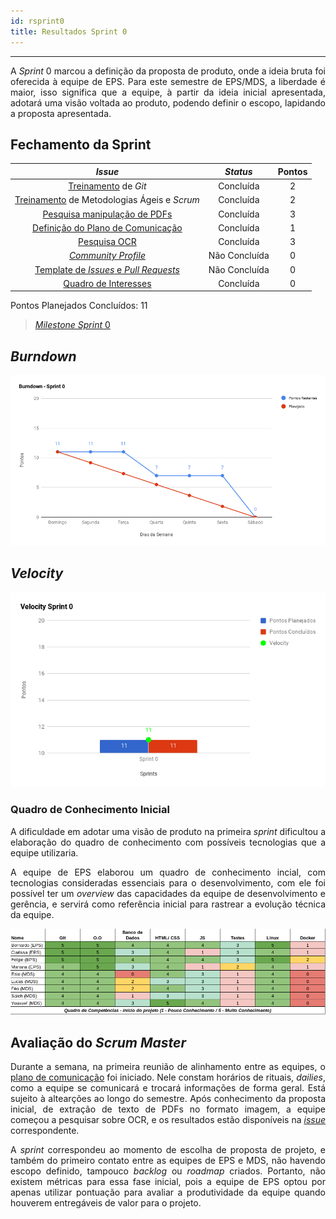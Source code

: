 ```yaml
---
id: rsprint0    
title: Resultados Sprint 0 
---
```


***

<p align="justify">
A <i>Sprint</i> 0 marcou a definição da proposta de produto, onde a ideia bruta foi oferecida à equipe de EPS. Para este semestre de EPS/MDS, a liberdade é maior, isso significa que a equipe, à partir da ideia inicial apresentada, adotará uma visão voltada ao produto, podendo definir o escopo, lapidando a proposta apresentada.</p>



## Fechamento da Sprint

|     _Issue_      |     _Status_    |     Pontos     |
|:--------------:|:---------------:|:-------------:|
|[Treinamento](https://github.com/fga-eps-mds/Kalkuli/issues/2) de _Git_| Concluída | 2 |
|[Treinamento](https://github.com/fga-eps-mds/Kalkuli/issues/1) de Metodologias Ágeis e _Scrum_| Concluída | 2 |
|[Pesquisa manipulação de PDFs](https://github.com/fga-eps-mds/Kalkuli/issues/14)| Concluída | 3 |
|[Definição do Plano de Comunicação](https://github.com/fga-eps-mds/Kalkuli/issues/3)| Concluída | 1 |
|[Pesquisa OCR](https://github.com/fga-eps-mds/Kalkuli/issues/13)| Concluída | 3 |
|[_Community Profile_](https://github.com/fga-eps-mds/Kalkuli/community) |Não Concluída |0 |
|[Template de _Issues_ e _Pull Requests_](https://github.com/fga-eps-mds/Kalkuli/pull/25)| Não Concluída | 0 |
|[Quadro de Interesses](https://github.com/fga-eps-mds/Kalkuli/issues/4)|Concluída| 0 |


Pontos Planejados Concluídos: 11     


> [_Milestone Sprint_ 0](https://github.com/fga-eps-mds/Kalkuli/milestone/1?closed=1)

## _Burndown_    

![S0](assets/burndown-S0.png "Burndown Sprint 0")

## _Velocity_    

![S0](assets/velocity-S0.png "Burndown Sprint 0")

### Quadro de Conhecimento Inicial     

<p align="justify">
A dificuldade em adotar uma visão de produto na primeira <i>sprint</i> dificultou a elaboração do quadro de conhecimento com possíveis tecnologias que a equipe utilizaria.</p>
<p align="justify">
A equipe de EPS elaborou um quadro de conhecimento incial, com tecnologias consideradas essenciais para o desenvolvimento, com ele foi possível ter um <i>overview</i> das capacidades da equipe de desenvolvimento e gerência, e servirá como referência inicial para rastrear a evolução técnica da equipe. 
</p>

![Quadro Conhecimento 0](assets/Quadro-Conhecimento(0).png "Sprint 0 - Quadro de Conhecimento")


## Avaliação do _Scrum Master_   


<p align="justify">
Durante a semana, na primeira reunião de alinhamento entre as equipes, o <a href="https://github.com/fga-eps-mds/Kalkuli/issues/3">plano de comunicação</a> foi iniciado. Nele constam horários de rituais, <i>dailies</i>, como a equipe se comunicará e trocará informações de forma geral. Está sujeito à altearções ao longo do semestre. 
Após conhecimento da proposta inicial, de extração de texto de PDFs no formato imagem, a equipe começou a pesquisar sobre OCR, e os resultados estão disponíveis na <a href="https://github.com/fga-eps-mds/Kalkuli/issues/13"><i>issue</i></a> correspondente.
</p>

<p align="justify">
A <i>sprint</i> correspondeu ao momento de escolha de proposta de projeto, e também do primeiro contato entre as equipes de EPS e MDS, não havendo escopo definido, tampouco <i>backlog</i> ou <i>roadmap</i> criados. Portanto, não existem métricas para essa fase inicial, pois a equipe de EPS optou por apenas utilizar pontuação para avaliar a produtividade da equipe quando houverem entregáveis de valor para o projeto.
</p>
